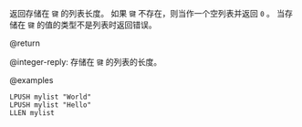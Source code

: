 返回存储在 `键` 的列表长度。
如果 `键` 不存在，则当作一个空列表并返回 `0` 。
当存储在 `键` 的值的类型不是列表时返回错误。

@return

@integer-reply: 存储在 `键` 的列表的长度。

@examples

```cli
LPUSH mylist "World"
LPUSH mylist "Hello"
LLEN mylist
```
